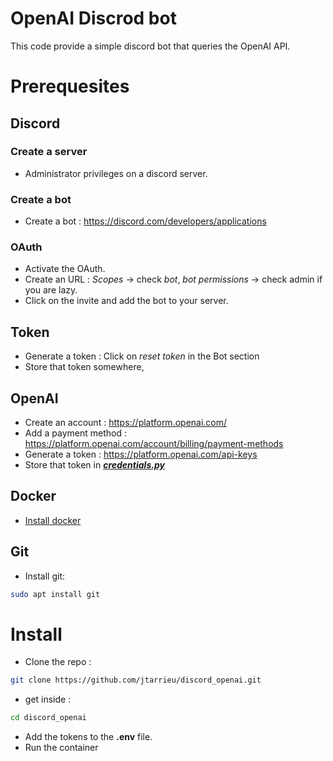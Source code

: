 # OpenAI Discrod bot
This code provide a simple discord bot that queries the OpenAI API.

# Prerequesites
## Discord
### Create a server
- Administrator privileges on a discord server.
### Create a bot
- Create a bot : https://discord.com/developers/applications
### OAuth
- Activate the OAuth.
- Create an URL : *Scopes* -> check *bot*, *bot permissions* -> check admin if you are lazy.
- Click on the invite and add the bot to your server.
## Token
- Generate a token : Click on *reset token* in the Bot section
- Store that token somewhere, 
## OpenAI
- Create an account : https://platform.openai.com/
- Add a payment method : https://platform.openai.com/account/billing/payment-methods
- Generate a token : https://platform.openai.com/api-keys
- Store that token in [***credentials.py***](https://github.com/jtarrieu/tide_server/blob/main/credentials.py)
## Docker

- [Install docker](https://docs.docker.com/engine/install/)
## Git
- Install git:
```bash
sudo apt install git
```
# Install
- Clone the repo :
```bash
git clone https://github.com/jtarrieu/discord_openai.git
```
- get inside :
```bash
cd discord_openai
```
- Add the tokens to the **.env** file.
- Run the container